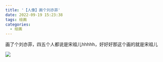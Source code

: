 ```yaml
---
title: '【人像】画个刘亦菲'
date: 2022-09-19 15:23:38
tags: 绘画
categories:
  - 绘画
---
```

  <meta name="referrer" content="no-referrer">

画了个刘亦菲，四五个人都说是宋祖儿hhhhh，好好好那这个画的就是宋祖儿

![](https://upload-images.jianshu.io/upload_images/20892169-ceeda7f6b2a64564.jpg?imageMogr2/auto-orient/strip%7CimageView2/2/w/1240)
